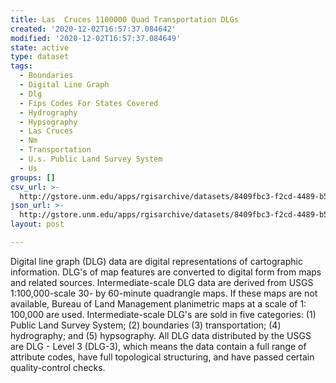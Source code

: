 ```yaml
---
title: Las  Cruces 1100000 Quad Transportation DLGs
created: '2020-12-02T16:57:37.084642'
modified: '2020-12-02T16:57:37.084649'
state: active
type: dataset
tags:
  - Boundaries
  - Digital Line Graph
  - Dlg
  - Fips Codes For States Covered
  - Hydrography
  - Hypsography
  - Las Cruces
  - Nm
  - Transportation
  - U.s. Public Land Survey System
  - Us
groups: []
csv_url: >-
  http://gstore.unm.edu/apps/rgisarchive/datasets/8409fbc3-f2cd-4489-b5ed-9cae2c3ebc94/tlascrucshp.derived.csv
json_url: >-
  http://gstore.unm.edu/apps/rgisarchive/datasets/8409fbc3-f2cd-4489-b5ed-9cae2c3ebc94/tlascrucshp.derived.json
layout: post

---
```


Digital line graph (DLG) data are digital representations of
cartographic information. DLG's of map features are
converted to digital form from maps and related sources.
Intermediate-scale DLG data are derived from USGS
1:100,000-scale 30- by 60-minute quadrangle maps. If these
maps are not available, Bureau of Land Management
planimetric maps at a scale of 1: 100,000 are used.
Intermediate-scale DLG's are sold in five categories: (1)
Public Land Survey System; (2) boundaries (3)
transportation; (4) hydrography; and (5) hypsography. All
DLG data distributed by the USGS are DLG - Level 3 (DLG-3),
which means the data contain a full range of attribute
codes, have full topological structuring, and have passed
certain quality-control checks.

